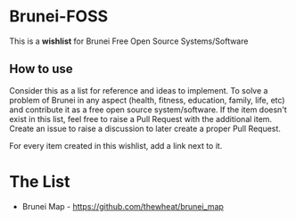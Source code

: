 # Brunei-FOSS
This is a **wishlist** for Brunei Free Open Source Systems/Software

## How to use

Consider this as a list for reference and ideas to implement. To solve a problem of Brunei in any aspect (health, fitness, education, family, life, etc) and contribute it as a free open source system/software. If the item doesn't exist in this list, feel free to raise a Pull Request with the additional item. Create an issue to raise a discussion to later create a proper Pull Request.

For every item created in this wishlist, add a link next to it.

# The List

* Brunei Map - https://github.com/thewheat/brunei_map
